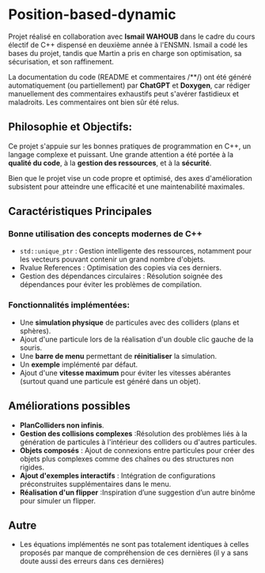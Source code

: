 # Position-based-dynamic
Projet réalisé en collaboration avec **Ismail WAHOUB** dans le cadre du cours électif de C++ dispensé en deuxième année à l'ENSMN. Ismail a codé les bases du projet, tandis que Martin a pris en charge son optimisation, sa sécurisation, et son raffinement.

La documentation du code (README et commentaires /**/) ont été généré automatiquement (ou partiellement) par **ChatGPT** et **Doxygen**, car rédiger manuellement des commentaires exhaustifs peut s'avérer fastidieux et maladroits. Les commentaires ont bien sûr été relus.

## Philosophie et Objectifs:
Ce projet s'appuie sur les bonnes pratiques de programmation en C++, un langage complexe et puissant. Une grande attention a été portée à la **qualité du code**, à la **gestion des ressources**, et à la **sécurité**. 

Bien que le projet vise un code propre et optimisé, des axes d'amélioration subsistent pour atteindre une efficacité et une maintenabilité maximales.

## Caractéristiques Principales
### Bonne utilisation des concepts modernes de C++
- `std::unique_ptr` : Gestion intelligente des ressources, notamment pour les vecteurs pouvant contenir un grand nombre d'objets.
- Rvalue References : Optimisation des copies via ces derniers.
- Gestion des dépendances circulaires : Résolution soignée des dépendances pour éviter les problèmes de compilation.

### Fonctionnalités implémentées: 
- Une **simulation physique** de particules avec des colliders (plans et sphères).
- Ajout d'une particule lors de la réalisation d'un double clic gauche de la souris.
- Une **barre de menu** permettant de **réinitialiser** la simulation.
- Un **exemple** implémenté par défaut.
- Ajout d'une **vitesse maximum** pour éviter les vitesses abérantes (surtout quand une particule est généré dans un objet).

## Améliorations possibles

- **PlanColliders non infinis**.
- **Gestion des collisions complexes** :Résolution des problèmes liés à la génération de particules à l'intérieur des colliders ou d'autres particules.
- **Objets composés** : Ajout de connexions entre particules pour créer des objets plus complexes comme des chaînes ou des structures non rigides.
- **Ajout d'exemples interactifs** : Intégration de configurations préconstruites supplémentaires dans le menu.
- **Réalisation d'un flipper** :Inspiration d’une suggestion d’un autre binôme pour simuler un flipper.

## Autre
- Les équations implémentés ne sont pas totalement identiques à celles proposés par manque de compréhension de ces dernières (il y a sans doute aussi des erreurs dans ces dernières)
